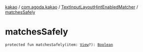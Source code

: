 [kakao](../../index.md) / [com.agoda.kakao](../index.md) / [TextInputLayoutHintEnabledMatcher](index.md) / [matchesSafely](.)

# matchesSafely

`protected fun matchesSafely(item: `[`View`](https://developer.android.com/reference/android/view/View.html)`?): `[`Boolean`](https://kotlinlang.org/api/latest/jvm/stdlib/kotlin/-boolean/index.html)